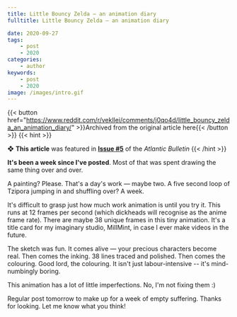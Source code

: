 ```yaml
---
title: Little Bouncy Zelda — an animation diary
fulltitle: Little Bouncy Zelda — an animation diary

date: 2020-09-27
tags:
    - post
    - 2020
categories:
    - author
keywords:
    - post
    - 2020
image: /images/intro.gif
---
```

{{< button href="https://www.reddit.com/r/vekllei/comments/j0qo4d/little_bouncy_zelda_an_animation_diary/" >}}Archived from the original article here{{< /button >}}
{{< hint >}}

❖ **This article** was featured in [**Issue #5**](/newsdesk/bulletin/2020/5) of the *Atlantic Bulletin*
{{< /hint >}}

**It's been a week since I've posted**. Most of that was spent drawing the same thing over and over.

A painting? Please. That's a day's work — maybe two. A five second loop of Tzipora jumping in and shuffling over? A week.

It's difficult to grasp just how much work animation is until you try it. This runs at 12 frames per second (which dickheads will recognise as the anime frame rate). There are maybe 38 unique frames in this tiny animation. It's a title card for my imaginary studio, MillMint, in case I ever make videos in the future.

The sketch was fun. It comes alive — your precious characters become real. Then comes the inking. 38 lines traced and polished. Then comes the colouring. Good lord, the colouring. It isn't just labour-intensive -- it's mind-numbingly boring.

This animation has a lot of little imperfections. No, I'm not fixing them :)

Regular post tomorrow to make up for a week of empty suffering. Thanks for looking. Let me know what you think!
